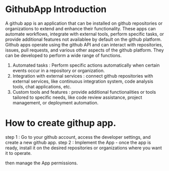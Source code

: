 # GithubApp Introduction
A github app is an application that can be installed on github repositories or organizations to extend and enhance their functionality. These apps can automate workflows, integrate with external tools, perform specific tasks, or provide additional
features not availablee by default on the github platform. Github apps operate using the github API and can interact with repositories, issues, pull requests, and various other aspects of the github platform. They can be developed to perform a wide range of functions.

1. Automated tasks : Perform specific actions automatically when certain events occur in a repository or organization.
2. Integration with external services : connect github repositories with external services, like continuous integration system, code analysis tools, chat applications, etc.
3. Custom tools and features : provide additional functionalities or tools tailored to specific needs, like code review assistance, project management, or deployment automation.

# How to create githup app.
step 1 : Go to your github account, access the developer settings, and create a new github app.
step 2 : Implement the App - once the app is ready, install it on the desired repositories or organizations where you want it to operate.

then manage the App permissions. 
